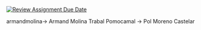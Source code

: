 [![Review Assignment Due Date](https://classroom.github.com/assets/deadline-readme-button-24ddc0f5d75046c5622901739e7c5dd533143b0c8e959d652212380cedb1ea36.svg)](https://classroom.github.com/a/lwckoDqB)

armandmolina-> Armand Molina Trabal
Pomocamal -> Pol Moreno Castelar
